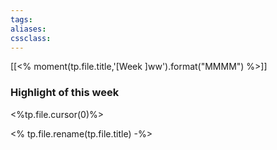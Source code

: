 ```yaml
---
tags:
aliases:
cssclass:
---
```


[[<% moment(tp.file.title,'[Week ]ww').format("MMMM") %>]]

### Highlight of this week
<%tp.file.cursor(0)%>

<% tp.file.rename(tp.file.title) -%>


